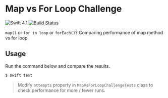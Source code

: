 # Map vs For Loop Challenge

![Swift 4.1](https://img.shields.io/badge/Swift-4.1-orange.svg)
[![Build Status](https://travis-ci.org/albinekcom/MapVsForLoopChallenge.svg?branch=master)](https://travis-ci.org/albinekcom/MapVsForLoopChallenge)

`map()` or `for in loop` or `forEach()`? Comparing performance of map method vs for loop.


## Usage

Run the command below and compare the results.

```bash
$ swift test
```

> Modify `attempts` property in `MapVsForLoopChallengeTests` class to check performance for more / fewer runs.
